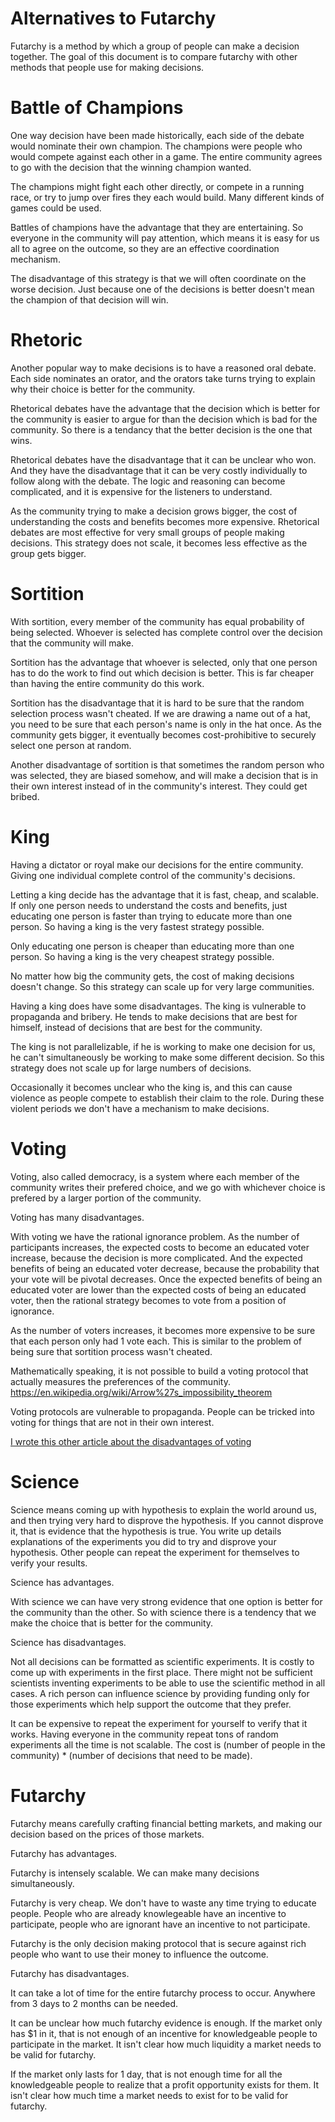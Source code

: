 Alternatives to Futarchy
===============

Futarchy is a method by which a group of people can make a decision together.
The goal of this document is to compare futarchy with other methods that people use for making decisions.


Battle of Champions
==============

One way decision have been made historically, each side of the debate would nominate their own champion.
The champions were people who would compete against each other in a game.
The entire community agrees to go with the decision that the winning champion wanted.

The champions might fight each other directly, or compete in a running race, or try to jump over fires they each would build. Many different kinds of games could be used.

Battles of champions have the advantage that they are entertaining. So everyone in the community will pay attention, which means it is easy for us all to agree on the outcome, so they are an effective coordination mechanism.

The disadvantage of this strategy is that we will often coordinate on the worse decision.
Just because one of the decisions is better doesn't mean the champion of that decision will win.

Rhetoric
===========

Another popular way to make decisions is to have a reasoned oral debate.
Each side nominates an orator, and the orators take turns trying to explain why their choice is better for the community.

Rhetorical debates have the advantage that the decision which is better for the community is easier to argue for than the decision which is bad for the community. So there is a tendancy that the better decision is the one that wins.

Rhetorical debates have the disadvantage that it can be unclear who won. And they have the disadvantage that it can be very costly individually to follow along with the debate. The logic and reasoning can become complicated, and it is expensive for the listeners to understand.

As the community trying to make a decision grows bigger, the cost of understanding the costs and benefits becomes more expensive. Rhetorical debates are most effective for very small groups of people making decisions. This strategy does not scale, it becomes less effective as the group gets bigger.

Sortition
============

With sortition, every member of the community has equal probability of being selected. Whoever is selected has complete control over the decision that the community will make.

Sortition has the advantage that whoever is selected, only that one person has to do the work to find out which decision is better. This is far cheaper than having the entire community do this work.

Sortition has the disadvantage that it is hard to be sure that the random selection process wasn't cheated. If we are drawing a name out of a hat, you need to be sure that each person's name is only in the hat once. As the community gets bigger, it eventually becomes cost-prohibitive to securely select one person at random.

Another disadvantage of sortition is that sometimes the random person who was selected, they are biased somehow, and will make a decision that is in their own interest instead of in the community's interest. They could get bribed.

King
===========

Having a dictator or royal make our decisions for the entire community. Giving one individual complete control of the community's decisions.

Letting a king decide has the advantage that it is fast, cheap, and scalable.
If only one person needs to understand the costs and benefits, just educating one person is faster than trying to educate more than one person. So having a king is the very fastest strategy possible.

Only educating one person is cheaper than educating more than one person. So having a king is the very cheapest strategy possible.

No matter how big the community gets, the cost of making decisions doesn't change. So this strategy can scale up for very large communities.

Having a king does have some disadvantages. The king is vulnerable to propaganda and bribery. He tends to make decisions that are best for himself, instead of decisions that are best for the community.

The king is not parallelizable, if he is working to make one decision for us, he can't simultaneously be working to make some different decision. So this strategy does not scale up for large numbers of decisions.

Occasionally it becomes unclear who the king is, and this can cause violence as people compete to establish their claim to the role. During these violent periods we don't have a mechanism to make decisions.


Voting
=================

Voting, also called democracy, is a system where each member of the community writes their prefered choice, and we go with whichever choice is prefered by a larger portion of the community.

Voting has many disadvantages.

With voting we have the rational ignorance problem. As the number of participants increases, the expected costs to become an educated voter increase, because the decision is more complicated. And the expected benefits of being an educated voter decrease, because the probability that your vote will be pivotal decreases.
Once the expected benefits of being an educated voter are lower than the expected costs of being an educated voter, then the rational strategy becomes to vote from a position of ignorance.

As the number of voters increases, it becomes more expensive to be sure that each person only had 1 vote each. This is similar to the problem of being sure that sortition process wasn't cheated.

Mathematically speaking, it is not possible to build a voting protocol that actually measures the preferences of the community. https://en.wikipedia.org/wiki/Arrow%27s_impossibility_theorem

Voting protocols are vulnerable to propaganda. People can be tricked into voting for things that are not in their own interest.

[I wrote this other article about the disadvantages of voting](/design/voting_in_blockchains.md)

Science
===========

Science means coming up with hypothesis to explain the world around us, and then trying very hard to disprove the hypothesis. If you cannot disprove it, that is evidence that the hypothesis is true. You write up details explanations of the experiments you did to try and disprove your hypothesis. Other people can repeat the experiment for themselves to verify your results.

Science has advantages.

With science we can have very strong evidence that one option is better for the community than the other.
So with science there is a tendency that we make the choice that is better for the community.


Science has disadvantages.

Not all decisions can be formatted as scientific experiments. It is costly to come up with experiments in the first place. There might not be sufficient scientists inventing experiments to be able to use the scientific method in all cases. A rich person can influence science by providing funding only for those experiments which help support the outcome that they prefer.

It can be expensive to repeat the experiment for yourself to verify that it works. Having everyone in the community repeat tons of random experiments all the time is not scalable. The cost is (number of people in the community) * (number of decisions that need to be made).



Futarchy
===========

Futarchy means carefully crafting financial betting markets, and making our decision based on the prices of those markets.

Futarchy has advantages.

Futarchy is intensely scalable. We can make many decisions simultaneously.

Futarchy is very cheap. We don't have to waste any time trying to educate people. People who are already knowlegeable have an incentive to participate, people who are ignorant have an incentive to not participate.

Futarchy is the only decision making protocol that is secure against rich people who want to use their money to influence the outcome. 


Futarchy has disadvantages.

It can take a lot of time for the entire futarchy process to occur. Anywhere from 3 days to 2 months can be needed.

It can be unclear how much futarchy evidence is enough. If the market only has $1 in it, that is not enough of an incentive for knowledgeable people to participate in the market. It isn't clear how much liquidity a market needs to be valid for futarchy.

If the market only lasts for 1 day, that is not enough time for all the knowledgeable people to realize that a profit opportunity exists for them. It isn't clear how much time a market needs to exist for to be valid for futarchy.

